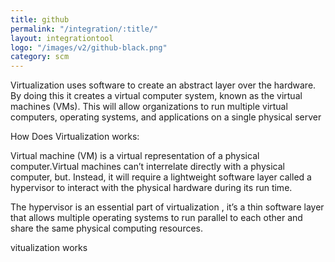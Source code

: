 ```yaml
---
title: github
permalink: "/integration/:title/"
layout: integrationtool
logo: "/images/v2/github-black.png"
category: scm
---
```


Virtualization uses software to create an abstract layer over the hardware. By doing this it creates a virtual computer system, known as the virtual machines (VMs). This will allow organizations to run multiple virtual computers, operating systems, and applications on a single physical server



How Does Virtualization works:

Virtual machine (VM) is a virtual representation of a physical computer.Virtual machines can’t interrelate directly with a physical computer, but. Instead, it will require a lightweight software layer called a hypervisor to interact with the physical hardware during its run time.

The hypervisor is an essential part of virtualization , it’s a thin software layer that allows multiple operating systems to run parallel to each other and share the same physical computing resources.

vitualization works
